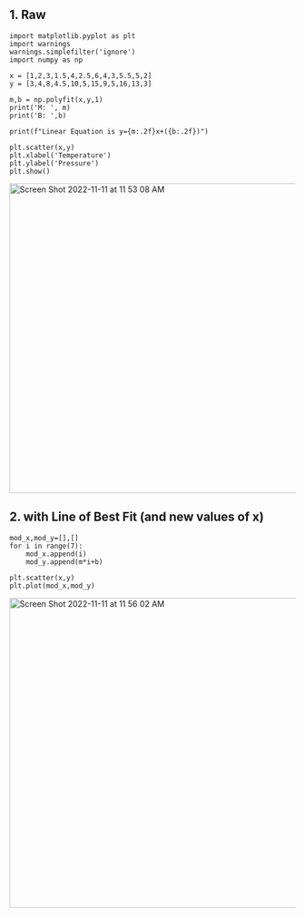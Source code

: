 
## 1. Raw
```
import matplotlib.pyplot as plt
import warnings
warnings.simplefilter('ignore')
import numpy as np

x = [1,2,3,1.5,4,2.5,6,4,3,5.5,5,2]
y = [3,4,8,4.5,10,5,15,9,5,16,13,3]

m,b = np.polyfit(x,y,1)
print('M: ', m)
print('B: ',b)

print(f"Linear Equation is y={m:.2f}x+({b:.2f})")

plt.scatter(x,y)
plt.xlabel('Temperature')
plt.ylabel('Pressure')
plt.show()
```

<img width="545" alt="Screen Shot 2022-11-11 at 11 53 08 AM" src="https://user-images.githubusercontent.com/113817801/201252540-c28b1025-a38c-4a13-a830-5d2b817815c2.png">


## 2. with Line of Best Fit (and new values of x)
```
mod_x,mod_y=[],[]
for i in range(7):
    mod_x.append(i)
    mod_y.append(m*i+b)

plt.scatter(x,y)
plt.plot(mod_x,mod_y)
```


<img width="545" alt="Screen Shot 2022-11-11 at 11 56 02 AM" src="https://user-images.githubusercontent.com/113817801/201252948-aeec8637-87f5-4096-bddc-547de91b2632.png">
